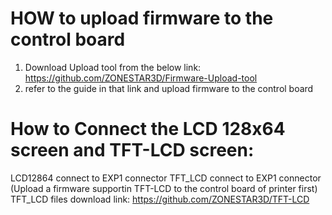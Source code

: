 # HOW to upload firmware to the control board
1. Download Upload tool from the below link: https://github.com/ZONESTAR3D/Firmware-Upload-tool
2. refer to the guide in that link and upload firmware to the control board



# How to Connect the LCD 128x64 screen and TFT-LCD screen:
LCD12864 connect to EXP1 connector
TFT_LCD connect to EXP1 connector (Upload a firmware supportin TFT-LCD to the control board of printer first)
TFT_LCD files download link: https://github.com/ZONESTAR3D/TFT-LCD
